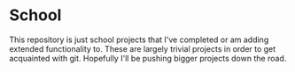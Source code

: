 # School
This repository is just school projects that I've completed or am adding extended functionality to.  These are largely trivial
projects in order to get acquainted with git.  Hopefully I'll be pushing bigger projects down the road.
